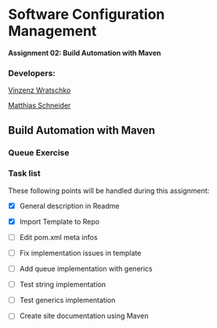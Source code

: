 # Software Configuration Management
**Assignment 02: Build Automation with Maven**

### Developers:
[Vinzenz Wratschko](https://github.com/vinziw "Vinzenz Wratschko")

[Matthias Schneider](https://github.com/schneidermatthias "Matthias Schneider")

## Build Automation with Maven

### Queue Exercise


### Task list

These following points will be handled during this assignment:

- [x] General description in Readme
- [x] Import Template to Repo
- [ ] Edit pom.xml meta infos
- [ ] Fix implementation issues in template 
- [ ] Add queue implementation with generics
- [ ] Test string implementation
- [ ] Test generics implementation
- [ ] Create site documentation using Maven


